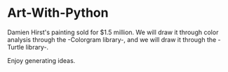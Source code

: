 # Art-With-Python

Damien Hirst's painting sold for $1.5 million.
We will draw it through color analysis through the -Colorgram library-, and we will draw it through the -Turtle library-.

Enjoy generating ideas.
